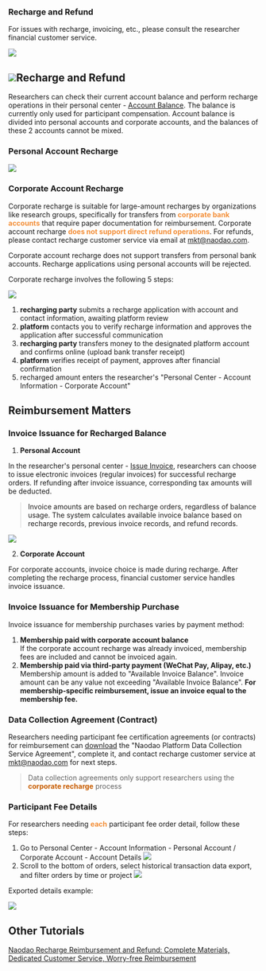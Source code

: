 ### Recharge and Refund <!-- {docsify-ignore-all} -->

For issues with recharge, invoicing, etc., please consult the researcher financial customer service.

![](../images/2024/1710325015641-93dd356a-3b99-4143-a671-93e40706a22c.png)

## ![](../images/2024/1710325706735-e1623e9b-e313-40e3-add9-8619ce3d2ef9.png)Recharge and Refund
Researchers can check their current account balance and perform recharge operations in their personal center - [Account Balance](https://research.naodao.com/user/acount). The balance is currently only used for participant compensation. Account balance is divided into personal accounts and corporate accounts, and the balances of these 2 accounts cannot be mixed.

### Personal Account Recharge
![](../images/2022/1653465876156-01632bc2-bc01-4ee7-a07a-b1d25fde52ec.png)

### Corporate Account Recharge
Corporate recharge is suitable for large-amount recharges by organizations like research groups, specifically for transfers from **<font style="color:#F38F39;">corporate bank accounts</font>** that require paper documentation for reimbursement. Corporate account recharge **<font style="color:#F38F39;">does not support direct refund operations</font>**. For refunds, please contact recharge customer service via email at [mkt@naodao.com](mailto:mkt@naodao.com).

Corporate account recharge does not support transfers from personal bank accounts. Recharge applications using personal accounts will be rejected.

Corporate recharge involves the following 5 steps:

![](../images/2022/1652337905944-f4fb1b44-2156-43f2-805b-e7ad3a5edd51.png)

1. **recharging party** submits a recharge application with account and contact information, awaiting platform review
2. **platform** contacts you to verify recharge information and approves the application after successful communication
3. **recharging party** transfers money to the designated platform account and confirms online (upload bank transfer receipt)
4. **platform** verifies receipt of payment, approves after financial confirmation
5. recharged amount enters the researcher's "Personal Center - Account Information - Corporate Account"

## Reimbursement Matters
### Invoice Issuance for Recharged Balance
1. **Personal Account**

In the researcher's personal center - [Issue Invoice](https://research.naodao.com/user/invoice), researchers can choose to issue electronic invoices (regular invoices) for successful recharge orders. If refunding after invoice issuance, corresponding tax amounts will be deducted.

> <font style="color:rgb(32, 31, 30);">Invoice amounts are based on recharge orders, regardless of balance usage. The system calculates available invoice balance based on recharge records, previous invoice records, and refund records.</font>
>

![](../images/2024/1710324609616-98f2926d-8541-41fd-b9a3-824b64e0890f.png)

2. **Corporate Account**

For corporate accounts, invoice choice is made during recharge. After completing the recharge process, financial customer service handles invoice issuance.

### Invoice Issuance for Membership Purchase
Invoice issuance for membership purchases varies by payment method:

1. **Membership paid with corporate account balance**  
If the corporate account recharge was already invoiced, membership fees are included and cannot be invoiced again.
2. **Membership paid via third-party payment (WeChat Pay, Alipay, etc.)**  
Membership amount is added to "Available Invoice Balance". Invoice amount can be any value not exceeding "Available Invoice Balance". **For membership-specific reimbursement, issue an invoice equal to the membership fee.**

### Data Collection Agreement (Contract)
Researchers needing participant fee certification agreements (or contracts) for reimbursement can [download](https://www.naodao.com/public/%E8%84%91%E5%B2%9B%E5%B9%B3%E5%8F%B0%E6%95%B0%E6%8D%AE%E9%87%87%E9%9B%86%E6%9C%8D%E5%8A%A1%E5%8D%8F%E8%AE%AE.docx) the "Naodao Platform Data Collection Service Agreement", complete it, and contact recharge customer service at [mkt@naodao.com](mailto:mkt@naodao.com) for next steps.

> Data collection agreements only support researchers using the **<font style="color:#C75C00;">corporate recharge</font>** process
>

### Participant Fee Details
For researchers needing **<font style="color:#F38F39;">each</font>** participant fee order detail, follow these steps:

1. Go to Personal Center - Account Information - Personal Account / Corporate Account - Account Details
![](../images/2022/1663754731929-f1626f07-34d6-423f-a4fd-21b9dde8022a.png)
2. Scroll to the bottom of orders, select historical transaction data export, and filter orders by time or project 
![](../images/2024/1709879462984-5d405963-955f-412a-b97e-fbf07feb16e8.png)

Exported details example:

![](../images/2024/1709878924113-5dd777df-a5d6-4d6c-a2c7-484263f3f8d2.png)

## Other Tutorials
[Naodao Recharge Reimbursement and Refund: Complete Materials, Dedicated Customer Service, Worry-free Reimbursement](https://mp.weixin.qq.com/s/Q40Mj1WkOc5muzTI0v2lbg)


